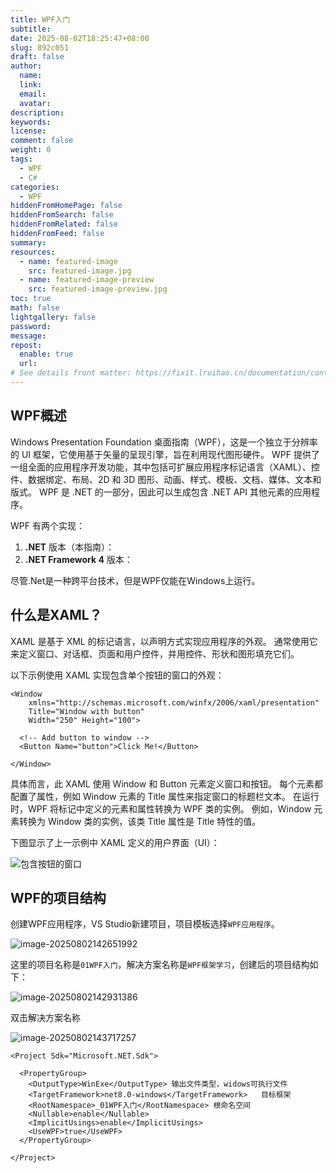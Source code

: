 ```yaml
---
title: WPF入门
subtitle:
date: 2025-08-02T18:25:47+08:00
slug: 892c051
draft: false
author: 
  name:
  link:
  email:
  avatar:
description:
keywords:
license:
comment: false
weight: 0
tags:
  - WPF
  - C#
categories:
  - WPF
hiddenFromHomePage: false
hiddenFromSearch: false
hiddenFromRelated: false
hiddenFromFeed: false
summary:
resources:
  - name: featured-image
    src: featured-image.jpg
  - name: featured-image-preview
    src: featured-image-preview.jpg
toc: true
math: false
lightgallery: false
password:
message:
repost:
  enable: true
  url:
# See details front matter: https://fixit.lruihao.cn/documentation/content-management/introduction/#front-matter
---
```



## WPF概述

Windows Presentation Foundation 桌面指南（WPF），这是一个独立于分辨率的 UI 框架，它使用基于矢量的呈现引擎，旨在利用现代图形硬件。 WPF 提供了一组全面的应用程序开发功能，其中包括可扩展应用程序标记语言（XAML）、控件、数据绑定、布局、2D 和 3D 图形、动画、样式、模板、文档、媒体、文本和版式。 WPF 是 .NET 的一部分，因此可以生成包含 .NET API 其他元素的应用程序。

WPF 有两个实现：

1. **.NET** 版本（本指南）：
2. **.NET Framework 4** 版本：

尽管.Net是一种跨平台技术，但是WPF仅能在Windows上运行。

## 什么是XAML？

XAML 是基于 XML 的标记语言，以声明方式实现应用程序的外观。 通常使用它来定义窗口、对话框、页面和用户控件，并用控件、形状和图形填充它们。

以下示例使用 XAML 实现包含单个按钮的窗口的外观：

```xaml
<Window
    xmlns="http://schemas.microsoft.com/winfx/2006/xaml/presentation"
    Title="Window with button"
    Width="250" Height="100">

  <!-- Add button to window -->
  <Button Name="button">Click Me!</Button>

</Window>
```

具体而言，此 XAML 使用 Window 和 Button 元素定义窗口和按钮。 每个元素都配置了属性，例如 Window 元素的 Title 属性来指定窗口的标题栏文本。 在运行时，WPF 将标记中定义的元素和属性转换为 WPF 类的实例。 例如，Window 元素转换为 Window 类的实例，该类 Title 属性是 Title 特性的值。

下图显示了上一示例中 XAML 定义的用户界面（UI）：

![包含按钮的窗口](https://blog-1301697820.cos.ap-guangzhou.myqcloud.com/blog/markup-window-button.png)

## WPF的项目结构

创建WPF应用程序，VS Studio新建项目，项目模板选择`WPF应用程序`。

![image-20250802142651992](https://blog-1301697820.cos.ap-guangzhou.myqcloud.com/blog/image-20250802142651992.png)

这里的项目名称是`01WPF入门`，解决方案名称是`WPF框架学习`，创建后的项目结构如下：

![image-20250802142931386](https://blog-1301697820.cos.ap-guangzhou.myqcloud.com/blog/image-20250802142931386.png)

双击解决方案名称

![image-20250802143717257](https://blog-1301697820.cos.ap-guangzhou.myqcloud.com/blog/image-20250802143717257.png)

```
<Project Sdk="Microsoft.NET.Sdk">

  <PropertyGroup>
    <OutputType>WinExe</OutputType>	输出文件类型，widows可执行文件
    <TargetFramework>net8.0-windows</TargetFramework>	目标框架
    <RootNamespace>_01WPF入门</RootNamespace> 根命名空间
    <Nullable>enable</Nullable>
    <ImplicitUsings>enable</ImplicitUsings>
    <UseWPF>true</UseWPF>
  </PropertyGroup>

</Project>
```

